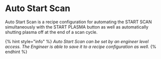 # Auto Start Scan

Auto Start Scan is a recipe configuration for automating the START SCAN simultaneously with the START PLASMA button as well as automatically shutting plasma off at the end of a scan cycle.

{% hint style="info" %}
_Auto Start Scan can be set by an engineer level access. The Engineer is able to save it to a recipe configuration as well._
{% endhint %}

